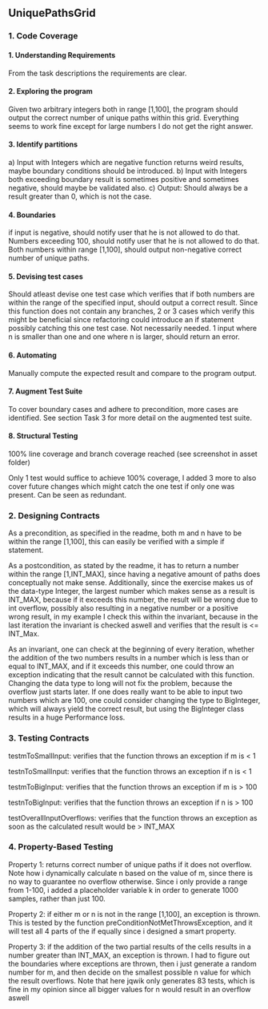 ## UniquePathsGrid
### 1. Code Coverage
#### 1. Understanding Requirements
From the task descriptions the requirements are clear.
#### 2. Exploring the program
Given two arbitrary integers both in range [1,100], the program should output the correct number of unique paths within this grid.
Everything seems to work fine except for large numbers I do not get the right answer.
#### 3. Identify partitions
a) Input with Integers which are negative
function returns weird results, maybe boundary conditions should be introduced.
b) Input with Integers both exceeding boundary
result is sometimes positive and sometimes negative, should maybe be validated also.
c) Output:
Should always be a result greater than 0, which is not the case.
#### 4. Boundaries
if input is negative, should notify user that he is not allowed to do that.
Numbers exceeding 100, should notify user that he is not allowed to do that.
Both numbers within range [1,100], should output non-negative correct number of unique paths.
#### 5. Devising test cases
Should atleast devise one test case which verifies that if both numbers are within the range of the specified input, should output a correct result.
Since this function does not contain any branches, 2 or 3 cases which verify this might be beneficial since refactoring could introduce an if statement possibly catching this one test case.
Not necessarily needed. 1 input where n is smaller than one and one where n is larger, should return an error.
#### 6. Automating
Manually compute the expected result and compare to the program output.
#### 7. Augment Test Suite

To cover boundary cases and adhere to precondition, more cases are identified. See section Task 3 for more detail on the augmented test suite.

#### 8. Structural Testing

100% line coverage and branch coverage reached (see screenshot in asset folder)

Only 1 test would suffice to achieve 100% coverage, I added 3 more to also cover future changes which might catch the one test if only one was present. Can be seen as redundant.

### 2. Designing Contracts
As a precondition, as specified in the readme, both m and n have to be within the range [1,100], this can easily be verified with a simple if statement.

As a postcondition, as stated by the readme, it has to return a number within the range [1,INT_MAX], since having a negative amount of paths does conceptually not make sense. Additionally, since the exercise makes us of the data-type Integer, the largest number which makes sense as a result is INT_MAX, because if it exceeds this number, the result will be wrong due to int overflow, possibly also resulting in a negative number or a positive wrong result, in my example I check this within the invariant, because in the last iteration the invariant is checked aswell and verifies that the result is <= INT_Max.

As an invariant, one can check at the beginning of every iteration, whether the addition of the two numbers results in a number which is less than or equal to INT_MAX, and if it exceeds this number, one could throw an exception indicating that the result cannot be calculated with this function. Changing the data type to long will not fix the problem, because the overflow just starts later. If one does really want to be able to input two numbers which are 100, one could consider changing the type to BigInteger, which will always yield the correct result, but using the BigInteger class results in a huge Performance loss.

### 3. Testing Contracts

testmToSmallInput: verifies that the function throws an exception if m is < 1

testnToSmallInput: verifies that the function throws an exception if n is < 1

testmToBigInput: verifies that the function throws an exception if m is > 100

testnToBigInput: verifies that the function throws an exception if n is > 100

testOverallInputOverflows: verifies that the function throws an exception as soon as the calculated result would be > INT_MAX

### 4. Property-Based Testing
Property 1: returns correct number of unique paths if it does not overflow. Note how i dynamically calculate n based on the value of m, since there is no way to guarantee no overflow otherwise. Since i only provide a range from 1-100, i added a placeholder variable k in order to generate 1000 samples, rather than just 100.

Property 2: if either m or n is not in the range [1,100], an exception is thrown. This is tested by the function preConditionNotMetThrowsException, and it will test all 4 parts of the if equally since i designed a smart property.

Property 3: if the addition of the two partial results of the cells results in a number greater than INT_MAX, an exception is thrown. I had to figure out the boundaries where exceptions are thrown, then i just generate a random number for m, and then decide on the smallest possible n value for which the result overflows. Note that here jqwik only generates 83 tests, which is fine in my opinion since all bigger values for n would result in an overflow aswell

